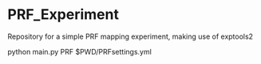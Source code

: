 # PRF_Experiment
Repository for a simple PRF mapping experiment, making use of exptools2

python main.py PRF $PWD/PRFsettings.yml
